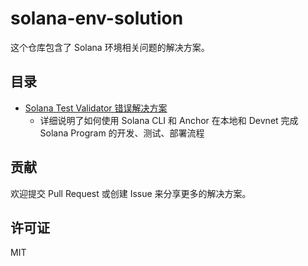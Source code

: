 # solana-env-solution

这个仓库包含了 Solana 环境相关问题的解决方案。

## 目录

- [Solana Test Validator 错误解决方案](./solana-test-validator-error-solution/solana-test-validator-error-solution.md)
  - 详细说明了如何使用 Solana CLI 和 Anchor 在本地和 Devnet 完成 Solana Program 的开发、测试、部署流程

## 贡献

欢迎提交 Pull Request 或创建 Issue 来分享更多的解决方案。

## 许可证

MIT

